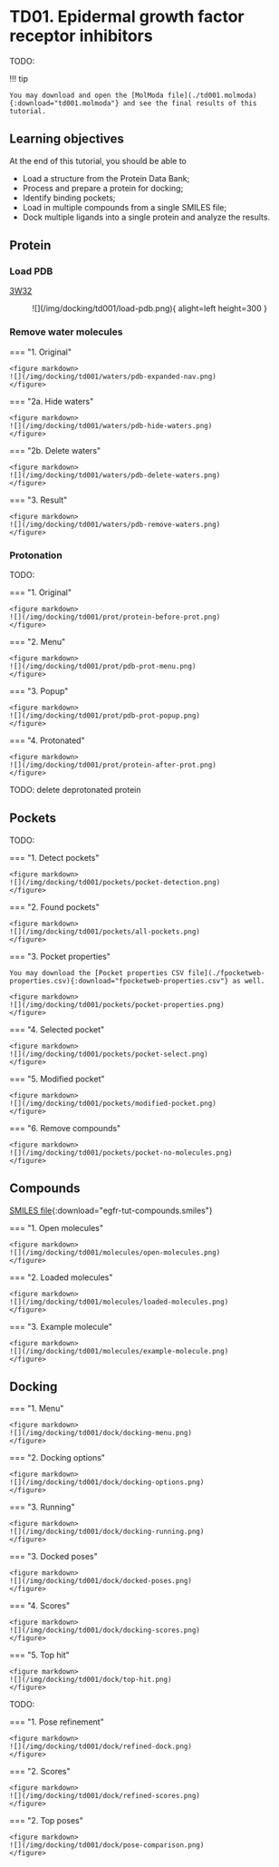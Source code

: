 # TD01. Epidermal growth factor receptor inhibitors

TODO:


!!! tip

    You may download and open the [MolModa file](./td001.molmoda){:download="td001.molmoda"} and see the final results of this tutorial.

## Learning objectives

At the end of this tutorial, you should be able to

-   Load a structure from the Protein Data Bank;
-   Process and prepare a protein for docking;
-   Identify binding pockets;
-   Load in multiple compounds from a single SMILES file;
-   Dock multiple ligands into a single protein and analyze the results.

## Protein

### Load PDB

[3W32](https://www.rcsb.org/structure/3w32)

<figure markdown>
![](/img/docking/td001/load-pdb.png){ alight=left height=300 }
</figure>

### Remove water molecules

=== "1. Original"

    <figure markdown>
    ![](/img/docking/td001/waters/pdb-expanded-nav.png)
    </figure>

=== "2a. Hide waters"

    <figure markdown>
    ![](/img/docking/td001/waters/pdb-hide-waters.png)
    </figure>

=== "2b. Delete waters"

    <figure markdown>
    ![](/img/docking/td001/waters/pdb-delete-waters.png)
    </figure>

=== "3. Result"

    <figure markdown>
    ![](/img/docking/td001/waters/pdb-remove-waters.png)
    </figure>

### Protonation

TODO:

=== "1. Original"

    <figure markdown>
    ![](/img/docking/td001/prot/protein-before-prot.png)
    </figure>

=== "2. Menu"

    <figure markdown>
    ![](/img/docking/td001/prot/pdb-prot-menu.png)
    </figure>

=== "3. Popup"

    <figure markdown>
    ![](/img/docking/td001/prot/pdb-prot-popup.png)
    </figure>

=== "4. Protonated"

    <figure markdown>
    ![](/img/docking/td001/prot/protein-after-prot.png)
    </figure>

TODO: delete deprotonated protein

## Pockets

TODO:

=== "1. Detect pockets"

    <figure markdown>
    ![](/img/docking/td001/pockets/pocket-detection.png)
    </figure>

=== "2. Found pockets"

    <figure markdown>
    ![](/img/docking/td001/pockets/all-pockets.png)
    </figure>

=== "3. Pocket properties"

    You may download the [Pocket properties CSV file](./fpocketweb-properties.csv){:download="fpocketweb-properties.csv"} as well.

    <figure markdown>
    ![](/img/docking/td001/pockets/pocket-properties.png)
    </figure>

=== "4. Selected pocket"

    <figure markdown>
    ![](/img/docking/td001/pockets/pocket-select.png)
    </figure>

=== "5. Modified pocket"

    <figure markdown>
    ![](/img/docking/td001/pockets/modified-pocket.png)
    </figure>

=== "6. Remove compounds"

    <figure markdown>
    ![](/img/docking/td001/pockets/pocket-no-molecules.png)
    </figure>

## Compounds

[SMILES file](./compounds.smiles){:download="egfr-tut-compounds.smiles"}

=== "1. Open molecules"

    <figure markdown>
    ![](/img/docking/td001/molecules/open-molecules.png)
    </figure>

=== "2. Loaded molecules"

    <figure markdown>
    ![](/img/docking/td001/molecules/loaded-molecules.png)
    </figure>

=== "3. Example molecule"

    <figure markdown>
    ![](/img/docking/td001/molecules/example-molecule.png)
    </figure>

## Docking

=== "1. Menu"

    <figure markdown>
    ![](/img/docking/td001/dock/docking-menu.png)
    </figure>

=== "2. Docking options"

    <figure markdown>
    ![](/img/docking/td001/dock/docking-options.png)
    </figure>

=== "3. Running"

    <figure markdown>
    ![](/img/docking/td001/dock/docking-running.png)
    </figure>

=== "3. Docked poses"

    <figure markdown>
    ![](/img/docking/td001/dock/docked-poses.png)
    </figure>

=== "4. Scores"

    <figure markdown>
    ![](/img/docking/td001/dock/docking-scores.png)
    </figure>

=== "5. Top hit"

    <figure markdown>
    ![](/img/docking/td001/dock/top-hit.png)
    </figure>

TODO:

=== "1. Pose refinement"

    <figure markdown>
    ![](/img/docking/td001/dock/refined-dock.png)
    </figure>

=== "2. Scores"

    <figure markdown>
    ![](/img/docking/td001/dock/refined-scores.png)
    </figure>

=== "2. Top poses"

    <figure markdown>
    ![](/img/docking/td001/dock/pose-comparison.png)
    </figure>
